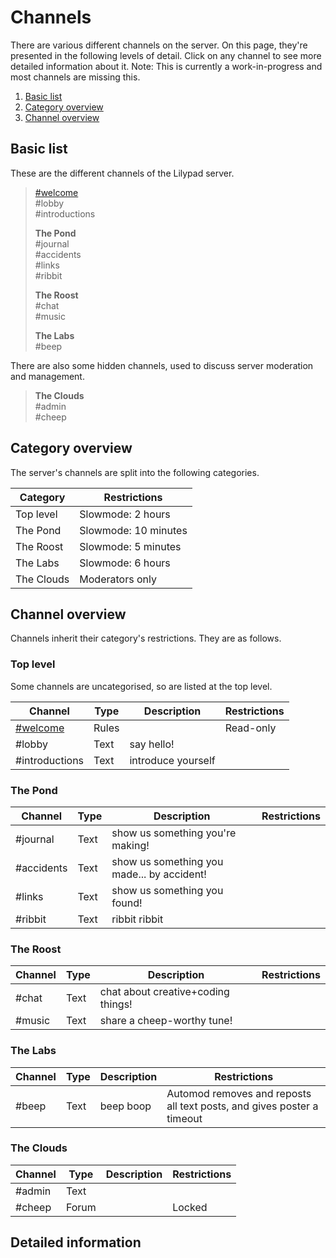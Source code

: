 # Channels

There are various different channels on the server. On this page, they're presented in the following levels of detail. Click on any channel to see more detailed information about it. Note: This is currently a work-in-progress and most channels are missing this.

1. [Basic list](#Basic-list)
2. [Category overview](#Category-overview)
3. [Channel overview](#Channel-overview)

## Basic list

These are the different channels of the Lilypad server.

> [#welcome](channels/welcome.md)<br>
#lobby<br>
#introductions
>    
> **The Pond**<br>
#journal<br>
#accidents<br>
#links<br>
#ribbit
> 
> **The Roost**<br>
#chat<br>
#music
> 
> **The Labs**<br>
#beep

There are also some hidden channels, used to discuss server moderation and management.

> **The Clouds**<br>
#admin<br>
#cheep

## Category overview

The server's channels are split into the following categories.

|Category|Restrictions|
|--|--|
|Top level|Slowmode: 2 hours|
|The Pond|Slowmode: 10 minutes|
|The Roost|Slowmode: 5 minutes|
|The Labs|Slowmode: 6 hours|
|The Clouds|Moderators only|

## Channel overview

Channels inherit their category's restrictions. They are as follows.

### Top level

Some channels are uncategorised, so are listed at the top level.

|Channel|Type|Description|Restrictions|
|--|--|--|--|
|[#welcome](channels/welcome.md)|Rules||Read-only|
|#lobby|Text|say hello!||
|#introductions|Text|introduce yourself||

### The Pond

|Channel|Type|Description|Restrictions|
|--|--|--|--|
|#journal|Text|show us something you're making!||
|#accidents|Text|show us something you made... by accident!||
|#links|Text|show us something you found!||
|#ribbit|Text|ribbit ribbit||

### The Roost

|Channel|Type|Description|Restrictions|
|--|--|--|--|
|#chat|Text|chat about creative+coding things!||
|#music|Text|share a cheep-worthy tune!||

### The Labs

|Channel|Type|Description|Restrictions|
|--|--|--|--|
|#beep|Text|beep boop|Automod removes and reposts all text posts, and gives poster a timeout|

### The Clouds

|Channel|Type|Description|Restrictions|
|--|--|--|--|
|#admin|Text|||
|#cheep|Forum||Locked|

## Detailed information


